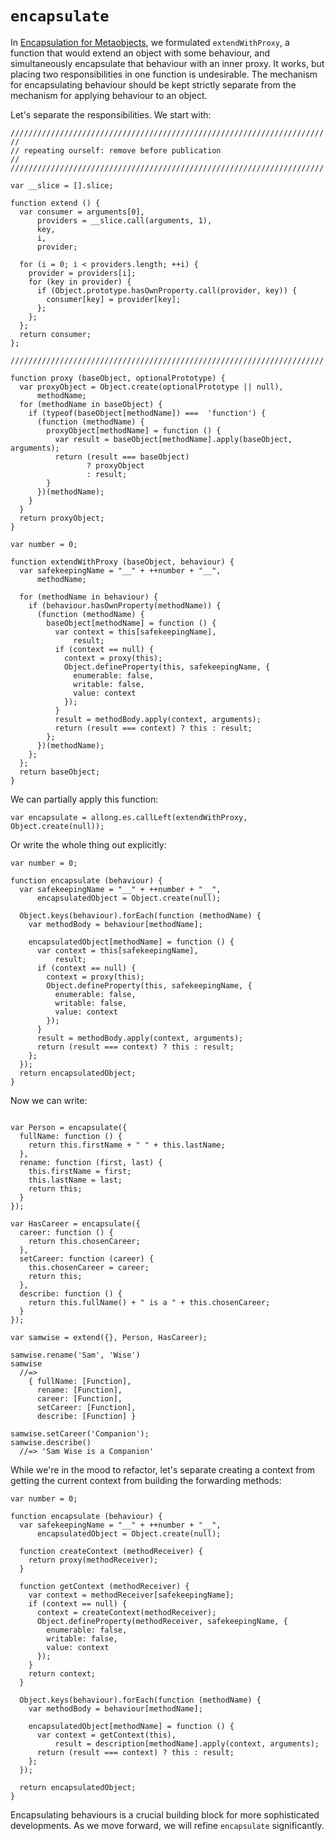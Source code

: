 # `encapsulate`

In [Encapsulation for Metaobjects](#encapsulation-for-metaobjects), we formulated `extendWithProxy`, a function that would extend an object with some behaviour, and simultaneously encapsulate that behaviour with an inner proxy. It works, but placing two responsibilities in one function is undesirable. The mechanism for encapsulating behaviour should be kept strictly separate from the mechanism for applying behaviour to an object.

Let's separate the responsibilities. We start with:

~~~~~~~~
//////////////////////////////////////////////////////////////////////
//
// repeating ourself: remove before publication
//
//////////////////////////////////////////////////////////////////////

var __slice = [].slice;

function extend () {
  var consumer = arguments[0],
      providers = __slice.call(arguments, 1),
      key,
      i,
      provider;

  for (i = 0; i < providers.length; ++i) {
    provider = providers[i];
    for (key in provider) {
      if (Object.prototype.hasOwnProperty.call(provider, key)) {
        consumer[key] = provider[key];
      };
    };
  };
  return consumer;
};

//////////////////////////////////////////////////////////////////////

function proxy (baseObject, optionalPrototype) {
  var proxyObject = Object.create(optionalPrototype || null),
      methodName;
  for (methodName in baseObject) {
    if (typeof(baseObject[methodName]) ===  'function') {
      (function (methodName) {
        proxyObject[methodName] = function () {
          var result = baseObject[methodName].apply(baseObject, arguments);
          return (result === baseObject)
                 ? proxyObject
                 : result;
        }
      })(methodName);
    }
  }
  return proxyObject;
}

var number = 0;

function extendWithProxy (baseObject, behaviour) {
  var safekeepingName = "__" + ++number + "__",
      methodName;

  for (methodName in behaviour) {
    if (behaviour.hasOwnProperty(methodName)) {
      (function (methodName) {
        baseObject[methodName] = function () {
          var context = this[safekeepingName],
              result;
          if (context == null) {
            context = proxy(this);
            Object.defineProperty(this, safekeepingName, {
              enumerable: false,
              writable: false,
              value: context
            });
          }
          result = methodBody.apply(context, arguments);
          return (result === context) ? this : result;
        };
      })(methodName);
    };
  };
  return baseObject;
}
~~~~~~~~

We can partially apply this function:

~~~~~~~~
var encapsulate = allong.es.callLeft(extendWithProxy, Object.create(null));
~~~~~~~~

Or write the whole thing out explicitly:

~~~~~~~~
var number = 0;

function encapsulate (behaviour) {
  var safekeepingName = "__" + ++number + "__",
      encapsulatedObject = Object.create(null);

  Object.keys(behaviour).forEach(function (methodName) {
    var methodBody = behaviour[methodName];

    encapsulatedObject[methodName] = function () {
      var context = this[safekeepingName],
          result;
      if (context == null) {
        context = proxy(this);
        Object.defineProperty(this, safekeepingName, {
          enumerable: false,
          writable: false,
          value: context
        });
      }
      result = methodBody.apply(context, arguments);
      return (result === context) ? this : result;
    };
  });
  return encapsulatedObject;
}
~~~~~~~~

Now we can write:

~~~~~~~~

var Person = encapsulate({
  fullName: function () {
    return this.firstName + " " + this.lastName;
  },
  rename: function (first, last) {
    this.firstName = first;
    this.lastName = last;
    return this;
  }
});

var HasCareer = encapsulate({
  career: function () {
    return this.chosenCareer;
  },
  setCareer: function (career) {
    this.chosenCareer = career;
    return this;
  },
  describe: function () {
    return this.fullName() + " is a " + this.chosenCareer;
  }
});

var samwise = extend({}, Person, HasCareer);

samwise.rename('Sam', 'Wise')
samwise
  //=>
    { fullName: [Function],
      rename: [Function],
      career: [Function],
      setCareer: [Function],
      describe: [Function] }

samwise.setCareer('Companion');
samwise.describe()
  //=> 'Sam Wise is a Companion'
~~~~~~~~

While we're in the mood to refactor, let's separate creating a context from getting the current context from building the forwarding methods:

~~~~~~~~
var number = 0;

function encapsulate (behaviour) {
  var safekeepingName = "__" + ++number + "__",
      encapsulatedObject = Object.create(null);

  function createContext (methodReceiver) {
    return proxy(methodReceiver);
  }

  function getContext (methodReceiver) {
    var context = methodReceiver[safekeepingName];
    if (context == null) {
      context = createContext(methodReceiver);
      Object.defineProperty(methodReceiver, safekeepingName, {
        enumerable: false,
        writable: false,
        value: context
      });
    }
    return context;
  }

  Object.keys(behaviour).forEach(function (methodName) {
    var methodBody = behaviour[methodName];

    encapsulatedObject[methodName] = function () {
      var context = getContext(this),
          result = description[methodName].apply(context, arguments);
      return (result === context) ? this : result;
    };
  });

  return encapsulatedObject;
}
~~~~~~~~

Encapsulating behaviours is a crucial building block for more sophisticated developments. As we move forward, we will refine `encapsulate` significantly.
